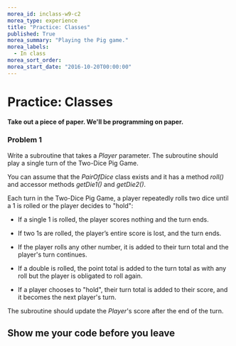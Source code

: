 ```yaml
---
morea_id: inclass-w9-c2
morea_type: experience
title: "Practice: Classes"
published: True
morea_summary: "Playing the Pig game."
morea_labels:
  - In class
morea_sort_order:
morea_start_date: "2016-10-20T00:00:00"
---
```


# Practice: Classes

**Take out a piece of paper. We'll be programming on paper.**

### Problem 1

Write a subroutine that takes a *Player* parameter.  The subroutine should play a single turn of the Two-Dice Pig Game.

You can assume that the *PairOfDice* class exists and it has a method *roll()* and accessor methods *getDie1()* and *getDie2()*.

Each turn in the Two-Dice Pig Game, a player repeatedly rolls two dice until a 1 is rolled or the player decides to "hold":

 * If a single 1 is rolled, the player scores nothing and the turn ends.
 
 * If two 1s are rolled, the player’s entire score is lost, and the turn ends.
 
 * If the player rolls any other number, it is added to their turn total and the player's turn continues.
 
 * If a double is rolled, the point total is added to the turn total as with any roll but the player is obligated to roll again.
 
 * If a player chooses to "hold", their turn total is added to their score, and it becomes the next player's turn.
 
The subroutine should update the *Player*'s score after the end of the turn.


## Show me your code before you leave
